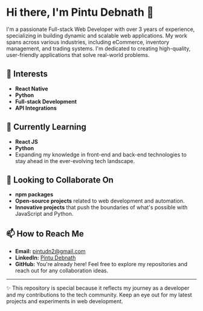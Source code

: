 # Hi there, I'm Pintu Debnath 👋

I'm a passionate Full-stack Web Developer with over 3 years of experience, specializing in building dynamic and scalable web applications. My work spans across various industries, including eCommerce, inventory management, and trading systems. I'm dedicated to creating high-quality, user-friendly applications that solve real-world problems.

## 👀 Interests
- **React Native**
- **Python**
- **Full-stack Development**
- **API Integrations**

## 🌱 Currently Learning
- **React JS**
- **Python**
- Expanding my knowledge in front-end and back-end technologies to stay ahead in the ever-evolving tech landscape.

## 💞️ Looking to Collaborate On
- **npm packages**
- **Open-source projects** related to web development and automation.
- **Innovative projects** that push the boundaries of what's possible with JavaScript and Python.

## 📫 How to Reach Me
- **Email:** [pintudn2@gmail.com](mailto:pintudn2@gmail.com)
- **LinkedIn:** [Pintu Debnath](https://www.linkedin.com/in/pintu-deb-nath-7b88b327a/)
- **GitHub:** You're already here! Feel free to explore my repositories and reach out for any collaboration ideas.

---

✨ This repository is special because it reflects my journey as a developer and my contributions to the tech community. Keep an eye out for my latest projects and experiments in web development.

